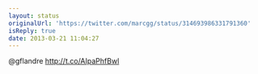 ```yaml
---
layout: status
originalUrl: 'https://twitter.com/marcgg/status/314693986331791360'
isReply: true
date: 2013-03-21 11:04:27
---
```


@gflandre http://t.co/AIpaPhfBwl

